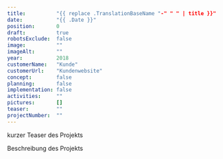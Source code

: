 ```yaml
---
title:          "{{ replace .TranslationBaseName "-" " " | title }}"
date:           "{{ .Date }}"
position:       0
draft:          true
robotsExclude:  false
image:          ""
imageAlt:       ""
year:           2018
customerName:   "Kunde"
customerUrl:    "Kundenwebsite"
concept:        false
planning:       false
implementation: false
activities:     ""
pictures:       []
teaser:         ""
projectNumber:  ""
---
```

kurzer Teaser des Projekts
<!--more-->
Beschreibung des Projekts
